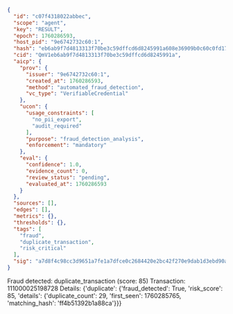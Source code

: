 ```json
{
  "id": "c07f4318022abbec",
  "scope": "agent",
  "key": "RESULT",
  "epoch": 1760286593,
  "host_pid": "9e6742732c60:1",
  "hash": "eb6ab9f7d4813313f70be3c59dffcd6d8245991a608e36909b0c60c0fd177faf",
  "cid": "QmV1eb6ab9f7d4813313f70be3c59dffcd6d8245991a",
  "aicp": {
    "prov": {
      "issuer": "9e6742732c60:1",
      "created_at": 1760286593,
      "method": "automated_fraud_detection",
      "vc_type": "VerifiableCredential"
    },
    "ucon": {
      "usage_constraints": [
        "no_pii_export",
        "audit_required"
      ],
      "purpose": "fraud_detection_analysis",
      "enforcement": "mandatory"
    },
    "eval": {
      "confidence": 1.0,
      "evidence_count": 0,
      "review_status": "pending",
      "evaluated_at": 1760286593
    }
  },
  "sources": [],
  "edges": [],
  "metrics": {},
  "thresholds": {},
  "tags": [
    "fraud",
    "duplicate_transaction",
    "risk_critical"
  ],
  "sig": "a7d8f4c98cc3d9651a7fe1a7dfce0c2684420e2bc42f270e9dab1d3ebd90a470"
}
```

Fraud detected: duplicate_transaction (score: 85)
Transaction: 111000025198728
Details: {'duplicate': {'fraud_detected': True, 'risk_score': 85, 'details': {'duplicate_count': 29, 'first_seen': 1760285765, 'matching_hash': 'ff4b51392b1a88ca'}}}